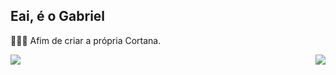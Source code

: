 ## Eai, é o Gabriel

👨🏻‍💻 Afim de criar a própria Cortana.

<div>
  <a href="https://github.com/GabrielSeverino177"/>
  <img height"180em" src="https://github-readme-stats.vercel.app/api?username=GabrielSeverino177&show_icons=true&theme=dark&include_all_commits=true&count" align="middle"/>
  <img height"180em" src="https://github-readme-stats.vercel.app/api/top-langs/?username=GabrielSeverino177&show_icons=true&layout=compact" align="right"/>
</div>
